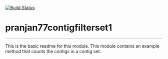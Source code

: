 [![Build Status](https://travis-ci.org/pranjan77/pranjan77contigfilterset1.svg?branch=master)](https://travis-ci.org/pranjan77/pranjan77contigfilterset1)

# pranjan77contigfilterset1
---

This is the basic readme for this module. This module contains an example method that counts the contigs in a contig set.